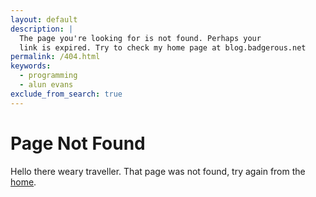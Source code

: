 ```yaml
---
layout: default
description: |
  The page you're looking for is not found. Perhaps your
  link is expired. Try to check my home page at blog.badgerous.net
permalink: /404.html
keywords:
  - programming
  - alun evans
exclude_from_search: true
---
```


Page Not Found
==============

Hello there weary traveller. That page was not found, try again from the [home](/).
